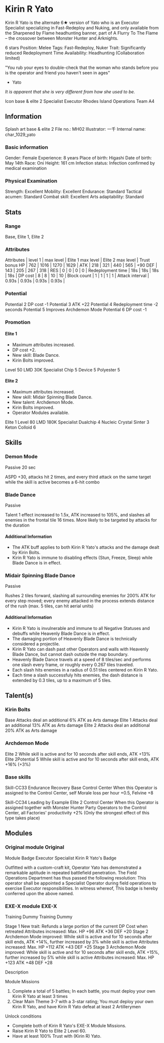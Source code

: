 # Kirin R Yato

Kirin R Yato is the alternate 6★ version of Yato who is an Executor Specialist specializing in Fast-Redeploy and Nuking, and only available from the Sharpened by Flame headhunting banner, part of A Flurry To The Flame – the crossover between Monster Hunter and Arknights.

6 stars
Position: Melee
Tags: Fast-Redeploy, Nuker
Trait: Significantly reduced Redeployment Time
Availability: Headhunting (Collaboration limited)

"You rub your eyes to double-check that the woman who stands before you is the operator and friend you haven't seen in ages"

- Yato

_It is apparent that she is very different from how she used to be._

Icon base & elite 2
Specialist
Executor
Rhodes Island Operations Team A4

## Information

Splash art base & elite 2
File no.: MH02
Illustrator: 一千
Internal name: char_1029_yato

### Basic information

Gender: Female
Experience: 8 years
Place of birth: Higashi
Date of birth: May 14th
Race: Oni
Height: 161 cm
Infection status: Infection confirmed by medical examination

### Physical Examination

Strength: Excellent
Mobility: Excellent
Endurance: Standard
Tactical acumen: Standard
Combat skill: Excellent
Arts adaptability: Standard

## Stats

### Range

Base, Elite 1, Elite 2

### Attributes

Attributes | level 1 | max level | Elite 1 max level | Elite 2 max level | Trust bonus
HP | 762 | 1016 | 1270 | 1629 |
ATK | 218 | 321 | 440 | 565 | +90
DEF | 143 | 205 | 267 | 318 |
RES | 0 | 0 | 0 | 0 |
Redeployment time | 18s | 18s | 18s | 18s |
DP cost | 8 | 8 | 10 | 10 |
Block count | 1 | 1 | 1 | 1 |
Attack interval | 0.93s | 0.93s | 0.93s | 0.93s |

### Potential

Potential 2 DP cost -1
Potential 3 ATK +22
Potential 4 Redeployment time -2 seconds
Potential 5 Improves Archdemon Mode
Potential 6 DP cost -1

### Promotion

#### Elite 1

- Maximum attributes increased.
- DP cost +2.
- New skill: Blade Dance.
- Kirin Bolts improved.

Level 50
LMD 30K
Specialist Chip 5
Device 5
Polyester 5

#### Elite 2

- Maximum attributes increased.
- New skill: Midair Spinning Blade Dance.
- New talent: Archdemon Mode.
- Kirin Bolts improved.
- Operator Modules available.

Elite 1 Level 80
LMD 180K
Specialist Dualchip 4
Nucleic Crystal Sinter 3
Keton Colloid 6

## Skills

### Demon Mode

Passive 20 sec

ASPD +30, attacks hit 2 times, and every third attack on the same target while the skill is active becomes a 6-hit combo

### Blade Dance

Passive

Talent 1 effect increased to 1.5x, ATK increased to 105%, and slashes all enemies in the frontal tile 16 times. More likely to be targeted by attacks for the duration

#### Additional Information

- The ATK buff applies to both Kirin R Yato's attacks and the damage dealt by Kirin Bolts.
- Kirin R Yato is immune to disabling effects (Stun, Freeze, Sleep) while Blade Dance is in effect.

### Midair Spinning Blade Dance

Passive

Rushes 2 tiles forward, slashing all surrounding enemies for 200% ATK for every step moved; every enemy attacked in the process extends distance of the rush (max. 5 tiles, can hit aerial units)

#### Additional Information

- Kirin R Yato is invulnerable and immune to all Negative Statuses and debuffs while Heavenly Blade Dance is in effect.
- The damaging portion of Heavenly Blade Dance is technically considered a projectile.
- Kirin R Yato can dash past other Operators and walls with Heavenly Blade Dance, but cannot dash outside the map boundary.
- Heavenly Blade Dance travels at a speed of 8 tiles/sec and performs one slash every frame, or roughly every 0.267 tiles traveled.
- Each slash hits enemies in a radius of 0.51 tiles centered on Kirin R Yato.
- Each time a slash successfuly hits enemies, the dash distance is extended by 0.3 tiles, up to a maximum of 5 tiles.

## Talent(s)

### Kirin Bolts

Base Attacks deal an additional 6% ATK as Arts damage
Elite 1 Attacks deal an additional 13% ATK as Arts damage
Elite 2 Attacks deal an additional 20% ATK as Arts damage

### Archdemon Mode

Elite 2 While skill is active and for 10 seconds after skill ends, ATK +13%
Elite 2Potential 5 While skill is active and for 10 seconds after skill ends, ATK +16% (+3%)

### Base skills

Skill-CC33 Endurance Recovery Base Control Center
When this Operator is assigned to the Control Center, self Morale loss per hour +0.5, Felvine +8

Skill-CC34 Leading by Example Elite 2 Control Center
When this Operator is assigned together with Monster Hunter Party Operators to the Control Center, all Factories' productivity +2% (Only the strongest effect of this type takes place)

## Modules

### Original module Original

Module Badge
Executor Specialist
Kirin R Yato's Badge

Outfitted with a custom-craft kit, Operator Yato has demonstrated a remarkable aptitude in repeated battlefield penetration.
The Field Operations Department has thus passed the following resolution:
This operator shall be appointed a Specialist Operator during field operations to exercise Executor responsibilities.
In witness whereof,
This badge is hereby conferred upon the above named.

### EXE-X module EXE-X

Training Dummy
Training Dummy

Stage 1
New trait: Refunds a large portion of the current DP Cost when retreated
Attributes increased:
Max. HP +96
ATK +36
DEF +20
Stage 2
Archdemon Mode improved: While skill is active and for 10 seconds after skill ends, ATK +14%, further increased by 3% while skill is active
Attributes increased:
Max. HP +112
ATK +43
DEF +25
Stage 3
Archdemon Mode improved: While skill is active and for 10 seconds after skill ends, ATK +15%, further increased by 5% while skill is active
Attributes increased:
Max. HP +123
ATK +48
DEF +28

Description

Module Missions

1. Complete a total of 5 battles; In each battle, you must deploy your own Kirin R Yato at least 3 times
2. Clear Main Theme 3-7 with a 3-star rating; You must deploy your own Kirin R Yato, and have Kirin R Yato defeat at least 2 Artillerymen

Unlock conditions

- Complete both of Kirin R Yato's EXE-X Module Missions.
- Raise Kirin R Yato to Elite 2 Level 60.
- Have at least 100% Trust with (Kirin R) Yato.
